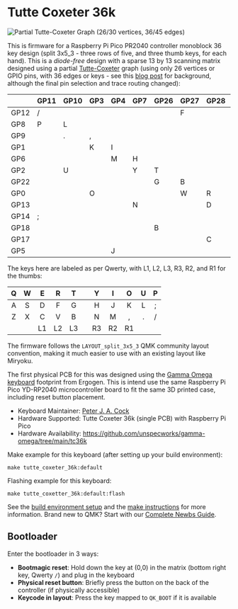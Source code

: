 # Tutte Coxeter 36k

![Partial Tutte-Coxeter Graph (26/30 vertices, 36/45 edges)](https://blogger.googleusercontent.com/img/b/R29vZ2xl/AVvXsEhvS5QfAl7YotptMtpu0nG8XOHOsqG2vocUFF2sRgrn_QwAcUQNhDkctHt_42rQor3Bb5tbAW6FiOsYqv2craP086HMTuAqWk9U0A4yOeEsQkhyphenhyphenUxoayJWf5e-N3_Jg1TC1p9YAiVPTK02pEVCUu3hl72REIk5BAjXgZGoF7T-NWQ28iRirwFs6yzFzAe0/w200-h194/Screenshot%202025-05-28%20at%2014.59.35.png)

This is firmware for a Raspberry Pi Pico PR2040 controller monoblock 36 key design
(split 3x5_3 - three rows of five, and three thumb keys, for each hand). This is a
*diode-free* design with a sparse 13 by 13 scanning matrix designed using a partial
[Tutte-Coxeter](https://en.wikipedia.org/wiki/Tutte%E2%80%93Coxeter_graph) graph
(using only 26 vertices or GPIO pins, with 36 edges or keys - see this
[blog post](https://astrobeano.blogspot.com/2025/05/ergo-mech-keyboard-wiring-using-tutte-coxeter-graph.html)
for background, although the final pin selection and trace routing changed):

|      | GP11 | GP10 | GP3 | GP4 | GP7 | GP26 | GP27 | GP28 | GP15 | GP21 | GP19 | GP20 | GP16 |
|------|------|------|-----|-----|-----|------|------|------|------|------|------|------|------|
| GP12 |   /  |      |     |     |     |      |   F  |      |      |      |      |      |      |
| GP8  |   P  |   L  |     |     |     |      |      |      |      |      |      |   A  |      |
| GP9  |      |   .  |  ,  |     |     |      |      |      |      |      |      |      |      |
| GP1  |      |      |  K  |  I  |     |      |      |      |      |   E  |      |      |      |
| GP6  |      |      |     |  M  |  H  |      |      |      |      |      |      |      |      |
| GP2  |      |   U  |     |     |  Y  |   T  |      |      |      |      |      |      |      |
| GP22 |      |      |     |     |     |   G  |   B  |      |      |      |      |      |  L3  |
| GP0  |      |      |  O  |     |     |      |   W  |   R  |      |      |      |      |      |
| GP13 |      |      |     |     |  N  |      |      |   D  |  R2  |      |      |      |      |
| GP14 |   ;  |      |     |     |     |      |      |      |  R1  |   S  |      |      |      |
| GP18 |      |      |     |     |     |   B  |      |      |      |   X  |  L2  |      |      |
| GP17 |      |      |     |     |     |      |      |   C  |      |      |  L1  |   Z  |      |
| GP5  |      |      |     |  J  |     |      |      |      |      |      |      |   Q  |  R3  |

The keys here are labeled as per Qwerty, with L1, L2, L3, R3, R2, and R1 for the thumbs:

| Q | W |  E |  R |  T |   |  Y |  I |  O | U | P |
|:-:|:-:|:--:|:--:|:--:|:-:|:--:|:--:|:--:|:-:|:-:|
| A | S |  D |  F |  G |   |  H |  J |  K | L | ; |
| Z | X |  C |  V |  B |   |  N |  M |  , | . | / |
|   |   | L1 | L2 | L3 |   | R3 | R2 | R1 |   |   |

The firmware follows the `LAYOUT_split_3x5_3` QMK community layout convention, making it much
easier to use with an existing layout like Miryoku.

The first physical PCB for this was designed using the [Gamma Omega
keyboard](https://github.com/unspecworks/gamma-omega) footprint from Ergogen.
This is intend use the same Raspberry Pi Pico YD-RP2040 microcontroller board
to fit the same 3D printed case, including reset button placement.

* Keyboard Maintainer: [Peter J. A. Cock](https://github.com/peterjc)
* Hardware Supported: Tutte Coxeter 36k (single PCB) with Raspberry Pi Pico
* Hardware Availability: https://github.com/unspecworks/gamma-omega/tree/main/tc36k

Make example for this keyboard (after setting up your build environment):

    make tutte_coxeter_36k:default

Flashing example for this keyboard:

    make tutte_coxetter_36k:default:flash

See the [build environment setup](https://docs.qmk.fm/#/getting_started_build_tools) and the [make instructions](https://docs.qmk.fm/#/getting_started_make_guide) for more information. Brand new to QMK? Start with our [Complete Newbs Guide](https://docs.qmk.fm/#/newbs).

## Bootloader

Enter the bootloader in 3 ways:

* **Bootmagic reset**: Hold down the key at (0,0) in the matrix (bottom right key, Qwerty `/`) and plug in the keyboard
* **Physical reset button**: Briefly press the button on the back of the controller (if physically accessible)
* **Keycode in layout**: Press the key mapped to `QK_BOOT` if it is available
